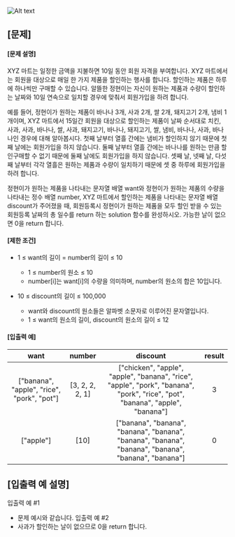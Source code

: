 ![Alt text](https://velog.velcdn.com/images%2Fjesahan%2Fpost%2Fd2c41950-b7ca-45fb-876c-59c7a3ca1f99%2Fimage.png)

## [문제]
#### [문제 설명]
XYZ 마트는 일정한 금액을 지불하면 10일 동안 회원 자격을 부여합니다.
XYZ 마트에서는 회원을 대상으로 매일 한 가지 제품을 할인하는 행사를 합니다.
할인하는 제품은 하루에 하나씩만 구매할 수 있습니다. 알뜰한 정현이는 자신이 원하는 제품과 수량이 할인하는 날짜와 10일 연속으로 일치할 경우에 맞춰서 회원가입을 하려 합니다.

예를 들어, 정현이가 원하는 제품이 바나나 3개, 사과 2개, 쌀 2개, 돼지고기 2개, 냄비 1개이며, XYZ 마트에서 15일간 회원을 대상으로 할인하는 제품이 날짜 순서대로 치킨, 사과, 사과, 바나나, 쌀, 사과, 돼지고기, 바나나, 돼지고기, 쌀, 냄비, 바나나, 사과, 바나나인 경우에 대해 알아봅시다.
첫째 날부터 열흘 간에는 냄비가 할인하지 않기 때문에 첫째 날에는 회원가입을 하지 않습니다.
둘째 날부터 열흘 간에는 바나나를 원하는 만큼 할인구매할 수 없기 때문에 둘째 날에도 회원가입을 하지 않습니다.
셋째 날, 넷째 날, 다섯째 날부터 각각 열흘은 원하는 제품과 수량이 일치하기 때문에 셋 중 하루에 회원가입을 하려 합니다.

정현이가 원하는 제품을 나타내는 문자열 배열 want와 정현이가 원하는 제품의 수량을 나타내는 정수 배열 number, XYZ 마트에서 할인하는 제품을 나타내는 문자열 배열 discount가 주어졌을 때, 회원등록시 정현이가 원하는 제품을 모두 할인 받을 수 있는 회원등록 날짜의 총 일수를 return 하는 solution 함수를 완성하시오.
가능한 날이 없으면 0을 return 합니다.

#### [제한 조건]
+ 1 ≤ want의 길이 = number의 길이 ≤ 10
	* 1 ≤ number의 원소 ≤ 10
	* number[i]는 want[i]의 수량을 의미하며, number의 원소의 합은 10입니다.

+ 10 ≤ discount의 길이 ≤ 100,000
	* want와 discount의 원소들은 알파벳 소문자로 이루어진 문자열입니다.
	* 1 ≤ want의 원소의 길이, discount의 원소의 길이 ≤ 12

#### [입출력 예]
|want|number|discount|result|
|:---:|:---:|:---:|:---:|
|["banana", "apple", "rice", "pork", "pot"]|[3, 2, 2, 2, 1]|["chicken", "apple", "apple", "banana", "rice", "apple", "pork", "banana", "pork", "rice", "pot", "banana", "apple", "banana"]|3|
|["apple"]|[10]|["banana", "banana", "banana", "banana", "banana", "banana", "banana", "banana", "banana", "banana"]|0|

## [입출력 예 설명]
입출력 예 #1
* 문제 예시와 같습니다.
입출력 예 #2
* 사과가 할인하는 날이 없으므로 0을 return 합니다.
